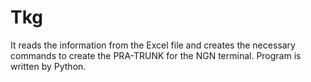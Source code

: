 # Tkg
It reads the information from the Excel file and creates the necessary commands to create the PRA-TRUNK for the NGN terminal.
Program is written by Python.
